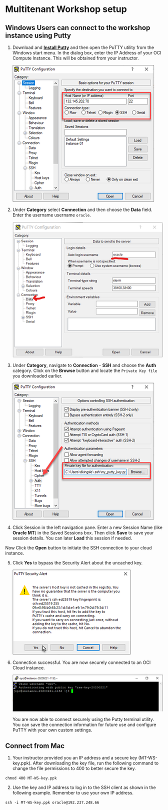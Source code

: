 #  Multitenant Workshop setup

## Windows Users can connect to the workshop instance using Putty

1.  Download and **[Install Putty](https://www.putty.org/)** and then open the PuTTY utility from the Windows start menu.   In the dialog box, enter the IP Address of your OCI Compute Instance.  This will be obtained from your instructor.

    ![](images/keylab-023.png " ")

2.  Under **Category** select **Connection** and then choose the **Data** field.  Enter the username username ```oracle```.  

    ![](images/keylab-024.png " ")

3.  Under **Category**, navigate to **Connection** - **SSH** and choose the **Auth** category.   Click on the **Browse** button and locate the ```Private Key file``` you downloaded earlier.   

    ![](images/keylab-025.png " ")

4. Click Session in the left navigation pane.  Enter a new Session Name (like **Oracle MT**) in the Saved Sessions box.  Then click **Save** to save your session details.  You can later **Load** this session if needed.

Now Click the **Open** button to initiate the SSH connection to your cloud instance.  

5.  Click **Yes** to bypass the Security Alert about the uncached key.

    ![](images/keylab-026.png " ")

6.  Connection successful.   You are now securely connected to an OCI Cloud instance.

    ![](images/keylab-027.png " ")

    You are now able to connect securely using the Putty terminal utility.   You can save the connection information for future use and configure PuTTY with your own custom settings.

## Connect from Mac
1. Your instructor provided you an IP address and a secure key (MT-WS-key.ppk).  After downloading the key file, run the following command to change the file permissions to 400 to better secure the key.

````
chmod 400 MT-WS-key.ppk
````

2. Use the key and IP address to log in to the SSH client as shown in the following example.  Remember to use your own IP address.
````
ssh -i MT-WS-key.ppk oracle@192.237.248.66
````
